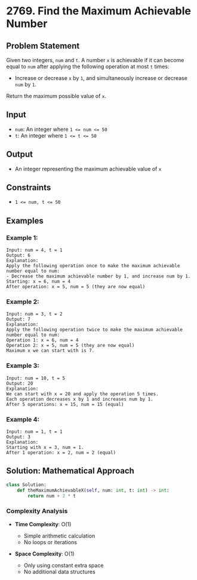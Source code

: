 # 2769. Find the Maximum Achievable Number

## Problem Statement

Given two integers, `num` and `t`. A number `x` is achievable if it can become equal to `num` after applying the following operation at most `t` times:

* Increase or decrease `x` by `1`, and simultaneously increase or decrease `num` by `1`.

Return the maximum possible value of `x`.

## Input
* `num`: An integer where `1 <= num <= 50`
* `t`: An integer where `1 <= t <= 50`

## Output
* An integer representing the maximum achievable value of `x`

## Constraints
* `1 <= num, t <= 50`

## Examples

### Example 1:
```
Input: num = 4, t = 1
Output: 6
Explanation:
Apply the following operation once to make the maximum achievable number equal to num:
- Decrease the maximum achievable number by 1, and increase num by 1.
Starting: x = 6, num = 4
After operation: x = 5, num = 5 (they are now equal)
```

### Example 2:
```
Input: num = 3, t = 2
Output: 7
Explanation:
Apply the following operation twice to make the maximum achievable number equal to num:
Operation 1: x = 6, num = 4
Operation 2: x = 5, num = 5 (they are now equal)
Maximum x we can start with is 7.
```

### Example 3:
```
Input: num = 10, t = 5
Output: 20
Explanation:
We can start with x = 20 and apply the operation 5 times.
Each operation decreases x by 1 and increases num by 1.
After 5 operations: x = 15, num = 15 (equal)
```

### Example 4:
```
Input: num = 1, t = 1
Output: 3
Explanation:
Starting with x = 3, num = 1.
After 1 operation: x = 2, num = 2 (equal)
```

## Solution: Mathematical Approach

```python
class Solution:
    def theMaximumAchievableX(self, num: int, t: int) -> int:
        return num + 2 * t
```

### Complexity Analysis

- **Time Complexity**: O(1)
  - Simple arithmetic calculation
  - No loops or iterations

- **Space Complexity**: O(1)
  - Only using constant extra space
  - No additional data structures

